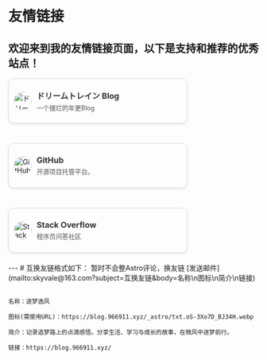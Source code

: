 # 友情链接

欢迎来到我的友情链接页面，以下是支持和推荐的优秀站点！
---
<style>
  .friend-link-card {
    display: flex;
    align-items: center;
    border: 1px solid #ddd;
    border-radius: 10px;
    width: 360px;
    height: 90px;
    padding: 10px;
    box-shadow: 0 2px 5px rgba(0, 0, 0, 0.1);
    overflow: hidden;
    box-sizing: border-box;
    margin-bottom: 20px;
  }
  
  .friend-link-avatar {
    margin-right: 10px;
    flex-shrink: 0;
    display: block;
    position: relative;
    z-index: 10;
  }
  
  .friend-link-avatar img {
    width: 36px;
    height: 36px;
    border-radius: 50%;
    display: block;
    cursor: pointer;
    /* 禁止图片被选择和长按 */
    -webkit-user-select: none;
    user-select: none;
    -webkit-touch-callout: none;
    touch-action: manipulation;
    pointer-events: none; /* 关键：禁止图片接收点击事件 */
  }
  
  .friend-link-content {
    flex-grow: 1;
    overflow: hidden;
  }
  
  .friend-link-content a {
    text-decoration: none;
    color: #333;
    display: block;
  }
  
  .friend-link-title {
    margin: 0 0 3px 0;
    font-size: 1rem;
    white-space: nowrap;
    overflow: hidden;
    text-overflow: ellipsis;
  }
  
  .friend-link-desc {
    margin: 0;
    font-size: 0.8rem;
    color: #555;
    white-space: nowrap;
    overflow: hidden;
    text-overflow: ellipsis;
  }
</style>

<div class="friend-links-container" style="display: flex; flex-wrap: wrap; gap: 20px 30px;">

  <!-- 第一个卡片 -->
  <div class="friend-link-card">
    <a href="https://blog.094521.xyz/" target="_blank" rel="noopener noreferrer" class="friend-link-avatar">
      <img src="https://pc.094521.xyz/favicon.jpg" alt="ドリームトレイン Blog 的 Logo">
    </a>
    <div class="friend-link-content">
      <a href="https://blog.094521.xyz/" target="_blank" rel="noopener noreferrer">
        <h3 class="friend-link-title">ドリームトレイン Blog</h3>
      </a>
      <p class="friend-link-desc">一个摆烂的年更Blog</p>
    </div>
  </div>

  <!-- 第二个卡片 -->
  <div class="friend-link-card">
    <a href="https://github.com" target="_blank" rel="noopener noreferrer" class="friend-link-avatar">
      <img src="https://github.githubassets.com/images/modules/logos_page/GitHub-Mark.png" alt="GitHub 的 Logo">
    </a>
    <div class="friend-link-content">
      <a href="https://github.com" target="_blank" rel="noopener noreferrer">
        <h3 class="friend-link-title">GitHub</h3>
      </a>
      <p class="friend-link-desc">开源项目托管平台。</p>
    </div>
  </div>

  <!-- 第三个卡片 -->
  <div class="friend-link-card">
    <a href="https://stackoverflow.com" target="_blank" rel="noopener noreferrer" class="friend-link-avatar">
      <img src="https://cdn.sstatic.net/Sites/stackoverflow/Img/favicon.ico?v=ec617d71519" alt="Stack Overflow 的 Logo">
    </a>
    <div class="friend-link-content">
      <a href="https://stackoverflow.com" target="_blank" rel="noopener noreferrer">
        <h3 class="friend-link-title">Stack Overflow</h3>
      </a>
      <p class="friend-link-desc">程序员问答社区</p>
    </div>
  </div>

</div>
---
# 互换友链格式如下：
暂时不会整Astro评论，换友链
[发送邮件](mailto:skyvale@163.com?subject=互换友链&body=名称\n图标\n简介\n链接)

```

名称：逐梦逸风

图标(需使用URL)：https://blog.966911.xyz/_astro/txt.oS-3Xo7D_BJ34H.webp

简介：记录追梦路上的点滴感悟。分享生活、学习与成长的故事，在微风中逐梦前行。

链接：https://blog.966911.xyz/

```


